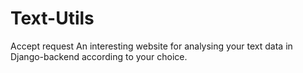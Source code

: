 # Text-Utils
Accept request 
An interesting website for analysing your text data in Django-backend according to your choice.
